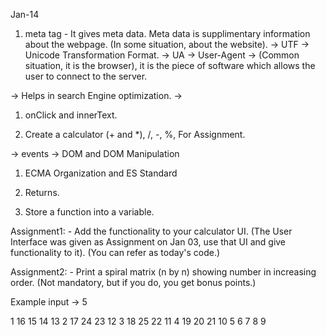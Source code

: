 Jan-14

1. meta tag - It gives meta data. Meta data is supplimentary information about the webpage. (In some situation, about the website).
-> UTF -> Unicode Transformation Format.
-> UA -> User-Agent -> (Common situation, it is the browser), it is the piece of software which allows the user to connect to the server.

-> Helps in search Engine optimization.
-> 


1. onClick and innerText.

1. Create a calculator (+ and *), /, -, %, For Assignment.

-> events
-> DOM and DOM Manipulation

1. ECMA Organization and ES Standard




2. Returns.
6. Store a function into a variable.


Assignment1: - Add the functionality to your calculator UI. (The User Interface was given as Assignment on Jan 03, use that UI and give functionality to it). (You can refer as today's code.)

Assignment2: - Print a spiral matrix (n by n) showing number in increasing order. (Not mandatory, but if you do, you get bonus points.)

Example input -> 5

1 16 15 14 13
2 17 24 23 12
3 18 25 22 11
4 19 20 21 10
5 6  7  8  9